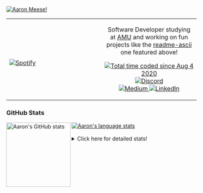 [![Aaron Meese!](https://user-images.githubusercontent.com/17814535/88975338-a2aabf00-d27f-11ea-963f-8a19608716b4.png)](https://github.com/ajmeese7/readme-ascii "README ASCII")

<!-- Modified from project here: https://github.com/novatorem/novatorem -->
<table width="100%"> 
  <tr>
  <td width="50%">
      
&nbsp; <br> [![Spotify](https://ajmeese7.vercel.app/api/spotify)](https://open.spotify.com/user/ajmeese)

  </td>
  <td width="50%">
    <p align="center">
    Software Developer studying at <a href="https://www.amu.apus.edu/">AMU</a> and working on fun 
    projects like the <a href="https://github.com/ajmeese7/readme-ascii">readme-ascii</a> one featured above!
    </p>
    <p align="center">
      <a href="https://wakatime.com/@f726891d-3b02-46cd-9b60-e8c59f9e2b14">
        <img src="https://wakatime.com/badge/user/f726891d-3b02-46cd-9b60-e8c59f9e2b14.svg" alt="Total time coded since Aug 4 2020" title="WakaTime" />
      </a>
      <a href="http://link.aaronmeese.com/discord">
        <img src="https://img.shields.io/badge/discord-ajmeese7%234835-369?style=flat-square&logo=discord&logoColor=white&color=purple" alt="Discord" title="Discord">
      </a>
      <br />
      <a href="https://link.aaronmeese.com/medium">
        <img src="https://img.shields.io/badge/medium-ajmeese7-1DB954?style=flat-square&logo=medium&logoColor=white" alt="Medium" title="Medium">
      </a>
      <a href="https://link.aaronmeese.com/linkedin">
        <img src="https://img.shields.io/badge/linkedIn-aaronmeese-1DB954?style=flat-square&logo=linkedin&logoColor=white&color=blue" alt="LinkedIn" title="LinkedIn">
      </a>
    </p>
  </td>

</table>

[//]: <> (The `&nbsp;` is to have Aphelion take up more space)

### GitHub Stats ###

<a href="https://profile-summary-for-github.com/user/ajmeese7">
  <img align="left" height="170px" src="https://github-readme-stats.vercel.app/api?username=ajmeese7&show_icons=true&line_height=27&count_private=true" alt="Aaron's GitHub stats"/>
  <img src="https://github-readme-stats.vercel.app/api/top-langs/?username=ajmeese7&hide_langs_below=5&layout=compact" alt="Aaron's language stats"/>
</a>

<br />
<br />
<details>
<summary>Click here for detailed stats!</summary>

### :zap: Recent Activity
<!--START_SECTION:activity-->
1. ❗️ Opened issue [#141](https://github.com/neurobin/shc/issues/141) in [neurobin/shc](https://github.com/neurobin/shc)
2. ❗️ Opened issue [#6](https://github.com/dendronhq/template.publish.github-action/issues/6) in [dendronhq/template.publish.github-action](https://github.com/dendronhq/template.publish.github-action)
3. ❗️ Closed issue [#140](https://github.com/neurobin/shc/issues/140) in [neurobin/shc](https://github.com/neurobin/shc)
4. 🗣 Commented on [#140](https://github.com/neurobin/shc/issues/140) in [neurobin/shc](https://github.com/neurobin/shc)
5. ❗️ Opened issue [#140](https://github.com/neurobin/shc/issues/140) in [neurobin/shc](https://github.com/neurobin/shc)
<!--END_SECTION:activity-->

### 🧐 Waka Stats
<!--START_SECTION:waka-->
![Code Time](http://img.shields.io/badge/Code%20Time-1%2C062%20hrs%2018%20mins-blue)

**🐱 My GitHub Data** 

> 🏆 836 Contributions in the Year 2022
 > 
> 📦 342.0 kB Used in GitHub's Storage 
 > 
> 💼 Opted to Hire
 > 
> 📜 77 Public Repositories 
 > 
> 🔑 29 Private Repositories  
 > 
**I'm an Early 🐤** 

```text
🌞 Morning    259 commits    ██████░░░░░░░░░░░░░░░░░░░   24.16% 
🌆 Daytime    385 commits    █████████░░░░░░░░░░░░░░░░   35.91% 
🌃 Evening    415 commits    █████████░░░░░░░░░░░░░░░░   38.71% 
🌙 Night      13 commits     ░░░░░░░░░░░░░░░░░░░░░░░░░   1.21%

```
📅 **I'm Most Productive on Sunday** 

```text
Monday       143 commits    ███░░░░░░░░░░░░░░░░░░░░░░   13.34% 
Tuesday      160 commits    ███░░░░░░░░░░░░░░░░░░░░░░   14.93% 
Wednesday    120 commits    ██░░░░░░░░░░░░░░░░░░░░░░░   11.19% 
Thursday     155 commits    ███░░░░░░░░░░░░░░░░░░░░░░   14.46% 
Friday       117 commits    ██░░░░░░░░░░░░░░░░░░░░░░░   10.91% 
Saturday     172 commits    ████░░░░░░░░░░░░░░░░░░░░░   16.04% 
Sunday       205 commits    ████░░░░░░░░░░░░░░░░░░░░░   19.12%

```


📊 **This Week I Spent My Time On** 

```text
⌚︎ Time Zone: America/New_York

💬 Programming Languages: 
Bash                     7 hrs 20 mins       ████████░░░░░░░░░░░░░░░░░   32.52% 
Other                    3 hrs 4 mins        ███░░░░░░░░░░░░░░░░░░░░░░   13.64% 
Markdown                 2 hrs 58 mins       ███░░░░░░░░░░░░░░░░░░░░░░   13.2% 
TypeScript               1 hr 41 mins        █░░░░░░░░░░░░░░░░░░░░░░░░   7.48% 
PHP                      1 hr 35 mins        █░░░░░░░░░░░░░░░░░░░░░░░░   7.04%

🐱‍💻 Projects: 
aaronmeese.com           6 hrs 19 mins       ███████░░░░░░░░░░░░░░░░░░   28.03% 
karameese.com            3 hrs 34 mins       ████░░░░░░░░░░░░░░░░░░░░░   15.86% 
meese.enterprises        3 hrs 2 mins        ███░░░░░░░░░░░░░░░░░░░░░░   13.48% 
zork1                    2 hrs 40 mins       ███░░░░░░░░░░░░░░░░░░░░░░   11.88% 
zork                     2 hrs               ██░░░░░░░░░░░░░░░░░░░░░░░   8.93%

```

**I Mostly Code in JavaScript** 

```text
JavaScript               32 repos            ████████████░░░░░░░░░░░░░   50.0% 
HTML                     9 repos             ███░░░░░░░░░░░░░░░░░░░░░░   14.06% 
Python                   5 repos             ██░░░░░░░░░░░░░░░░░░░░░░░   7.81% 
Java                     4 repos             █░░░░░░░░░░░░░░░░░░░░░░░░   6.25% 
CSS                      3 repos             █░░░░░░░░░░░░░░░░░░░░░░░░   4.69%

```



 Last Updated on 10/06/2022 16:03:58 UTC
<!--END_SECTION:waka-->
</details>
